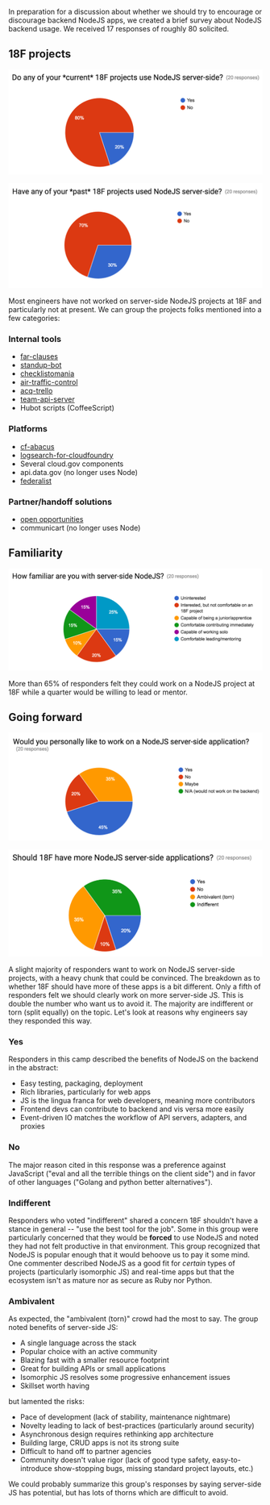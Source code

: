 In preparation for a discussion about whether we should try to encourage or
discourage backend NodeJS apps, we created a brief survey about NodeJS backend
usage. We received 17 responses of roughly 80 solicited.

## 18F projects

![Do any of your *current* 18F projects use NodeJS server-side? 20 responses, 80% No, 20% Yes](question1.png)

![Have any of your *past* 18F projects used NodeJS server-side? 20 responses, 70% No, 30% Yes](question2.png)

Most engineers have not worked on server-side NodeJS projects at 18F and
particularly not at present. We can group the projects folks mentioned into a
few categories:

### Internal tools

* [far-clauses](https://github.com/18F/far-clauses-tool)
* [standup-bot](https://github.com/18F/standup-slack-bot)
* [checklistomania](https://github.com/18F/checklistomania)
* [air-traffic-control](https://github.com/18F/internal-air-traffic-control)
* [acq-trello](https://github.com/18F/acq-trello-listener)
* [team-api-server](https://github.com/18F/team-api-server)
* Hubot scripts (CoffeeScript)

### Platforms

* [cf-abacus](https://github.com/18F/cf-abacus)
* [logsearch-for-cloudfoundry](https://github.com/18F/logsearch-for-cloudfoundry)
* Several cloud.gov components
* api.data.gov (no longer uses Node)
* [federalist](https://github.com/18F/federalist)

### Partner/handoff solutions

* [open opportunities](https://github.com/18F/openopps-platform)
* communicart (no longer uses Node)

## Familiarity

![How familiar are you with server-side NodeJS? 20 responses, 25% uninterested, 20% interested but not comfortable on an 18F project, 10% junior/apprentice, 15% immediately contribute, 15% work solo, 25% lead/mentor](question3.png)

More than 65% of responders felt they could work on a NodeJS project at 18F
while a quarter would be willing to lead or mentor.

## Going forward

![Would you personally like to work on a NodeJS server-side application? 20 responses, 45% yes, 20% no, 35% maybe, 0% N/A](question4.png)

![Should 18F have more NodeJS server-side applications? 20 responses, 20% yes, 10% no, 35% ambivalent (torn), 35% indifferent](question5.png)

A slight majority of responders want to work on NodeJS server-side projects,
with a heavy chunk that could be convinced. The breakdown as to whether 18F
should have more of these apps is a bit different. Only a fifth of responders
felt we should clearly work on more server-side JS. This is double the number
who want us to avoid it. The majority are indifferent or torn (split equally)
on the topic. Let's look at reasons why engineers say they responded this way.

### Yes

Responders in this camp described the benefits of NodeJS on the backend in the
abstract:

* Easy testing, packaging, deployment
* Rich libraries, particularly for web apps
* JS is the lingua franca for web developers, meaning more contributors
* Frontend devs can contribute to backend and vis versa more easily
* Event-driven IO matches the workflow of API servers, adapters, and proxies

### No

The major reason cited in this response was a preference against JavaScript
("eval and all the terrible things on the client side") and in favor of
other languages ("Golang and python better alternatives").


### Indifferent

Responders who voted "indifferent" shared a concern 18F shouldn't have a
stance in general -- "use the best tool for the job". Some in this group were
particularly concerned that they would be **forced** to use NodeJS and noted
they had not felt productive in that environment. This group recognized that
NodeJS is popular enough that it would behoove us to pay it some mind. One
commenter described NodeJS as a good fit for _certain_ types of projects
(particularly isomorphic JS) and real-time apps but that the ecosystem isn't
as mature nor as secure as Ruby nor Python.

### Ambivalent

As expected, the "ambivalent (torn)" crowd had the most to say. The group
noted benefits of server-side JS:

* A single language across the stack
* Popular choice with an active community
* Blazing fast with a smaller resource footprint
* Great for building APIs or small applications
* Isomorphic JS resolves some progressive enhancement issues
* Skillset worth having

but lamented the risks:

* Pace of development (lack of stability, maintenance nightmare)
* Novelty leading to lack of best-practices (particularly around security)
* Asynchronous design requires rethinking app architecture
* Building large, CRUD apps is not its strong suite
* Difficult to hand off to partner agencies
* Community doesn't value rigor (lack of good type safety,
  easy-to-introduce show-stopping bugs, missing standard project layouts,
  etc.)

We could probably summarize this group's responses by saying server-side JS
has potential, but has lots of thorns which are difficult to avoid.
